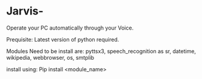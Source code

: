 # Jarvis-
Operate your PC automatically through your Voice.

Prequisite: Latest version of python required.

Modules Need to be install are:
pyttsx3, speech_recognition as sr, datetime, wikipedia, webbrowser, os, smtplib

install using: Pip install <module_name>
